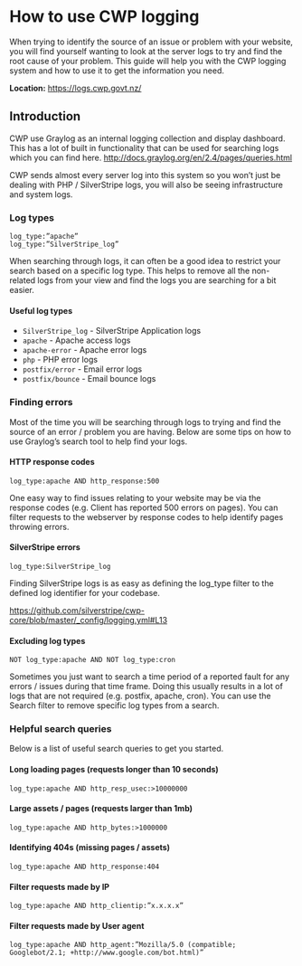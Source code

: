 # How to use CWP logging

When trying to identify the source of an issue or problem with your website, you will find yourself wanting to look at the server logs to try and find the root cause of your problem. This guide will help you with the CWP logging system and how to use it to get the information you need.

**Location:** https://logs.cwp.govt.nz/

## Introduction

CWP use Graylog as an internal logging collection and display dashboard. This has a lot of built in functionality that can be used for searching logs which you can find here. http://docs.graylog.org/en/2.4/pages/queries.html

CWP sends almost every server log into this system so you won’t just be dealing with PHP / SilverStripe logs, you will also be seeing infrastructure and system logs.

### Log types

```filter
log_type:”apache”
log_type:”SilverStripe_log”
```

When searching through logs, it can often be a good idea to restrict your search based on a specific log type. This helps to remove all the non-related logs from your view and find the logs you are searching for a bit easier.

#### Useful log types

- `SilverStripe_log` - SilverStripe Application logs
- `apache` - Apache access logs
- `apache-error` - Apache error logs
- `php` - PHP error logs
- `postfix/error` - Email error logs
- `postfix/bounce` - Email bounce logs


### Finding errors

Most of the time you will be searching through logs to trying and find the source of an error / problem you are having. Below are some tips on how to use Graylog’s search tool to help find your logs.

#### HTTP response codes

```filter
log_type:apache AND http_response:500
```

One easy way to find issues relating to your website may be via the response codes (e.g. Client has reported 500 errors on pages). You can filter requests to the webserver by response codes to help identify pages throwing errors.

#### SilverStripe errors

```filter
log_type:SilverStripe_log
```

Finding SilverStripe logs is as easy as defining the log_type filter to the defined log identifier for your codebase.

https://github.com/silverstripe/cwp-core/blob/master/_config/logging.yml#L13

#### Excluding log types

```filter
NOT log_type:apache AND NOT log_type:cron
```

Sometimes you just want to search a time period of a reported fault for any errors / issues during that time frame. Doing this usually results in a lot of logs that are not required (e.g. postfix, apache, cron). You can use the Search filter to remove specific log types from a search.

### Helpful search queries

Below is a list of useful search queries to get you started.

#### Long loading pages (requests longer than 10 seconds)

```filter
log_type:apache AND http_resp_usec:>10000000
```

#### Large assets / pages (requests larger than 1mb)

```filter
log_type:apache AND http_bytes:>1000000
```

#### Identifying 404s (missing pages / assets)

```filter
log_type:apache AND http_response:404
```

#### Filter requests made by IP

```filter
log_type:apache AND http_clientip:”x.x.x.x”
```

#### Filter requests made by User agent

```filter
log_type:apache AND http_agent:”Mozilla/5.0 (compatible; Googlebot/2.1; +http://www.google.com/bot.html)”
```
